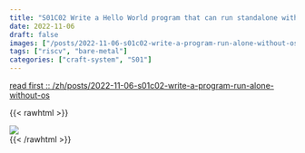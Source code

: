 ```yaml
---
title: "S01C02 Write a Hello World program that can run standalone without the need for an OS"
date: 2022-11-06
draft: false
images: ["/posts/2022-11-06-s01c02-write-a-program-run-alone-without-os/images/bare-metal.png"]
tags: ["riscv", "bare-metal"]
categories: ["craft-system", "S01"]
---
```


[read first :: /zh/posts/2022-11-06-s01c02-write-a-program-run-alone-without-os](/zh/posts/2022-11-06-s01c02-write-a-program-run-alone-without-os)

{{< rawhtml >}}
<div>
    <img src="/images/subscribe-and-donate.en.png" class="block-image image-480px"/>
</div>
{{< /rawhtml >}}
